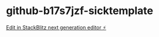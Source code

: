 # github-b17s7jzf-sicktemplate

[Edit in StackBlitz next generation editor ⚡️](https://stackblitz.com/~/github.com/Tizzle716/github-b17s7jzf-sicktemplate)